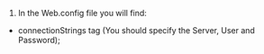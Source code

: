 1. In the Web.config file you will find:

- connectionStrings tag
(You should specify the Server, User and Password);
